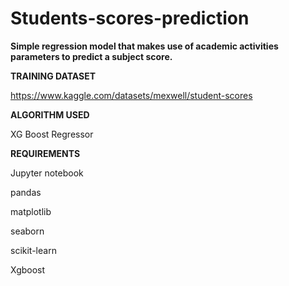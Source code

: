 # Students-scores-prediction

**Simple regression model that makes use of academic activities parameters to predict a subject score.**


**TRAINING DATASET**

https://www.kaggle.com/datasets/mexwell/student-scores


**ALGORITHM USED**

XG Boost Regressor


**REQUIREMENTS**

Jupyter notebook

pandas

matplotlib

seaborn

scikit-learn

Xgboost